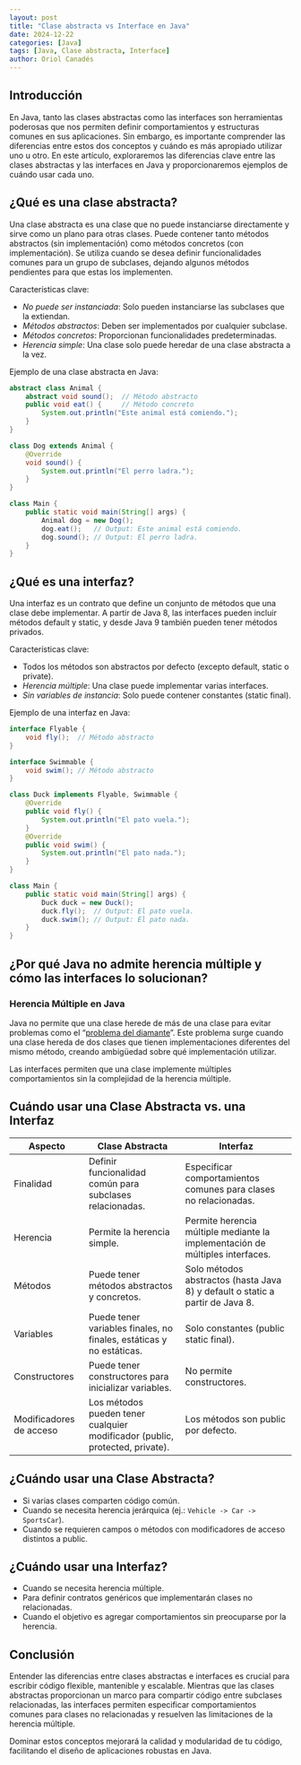 ```yaml
---
layout: post
title: "Clase abstracta vs Interface en Java"
date: 2024-12-22
categories: [Java]
tags: [Java, Clase abstracta, Interface]
author: Oriol Canadés
---
```


## Introducción

En Java, tanto las clases abstractas como las interfaces son herramientas poderosas que nos permiten definir comportamientos y estructuras comunes en sus aplicaciones. Sin embargo, es importante comprender las diferencias entre estos dos conceptos y cuándo es más apropiado utilizar uno u otro. En este artículo, exploraremos las diferencias clave entre las clases abstractas y las interfaces en Java y proporcionaremos ejemplos de cuándo usar cada uno.

## ¿Qué es una clase abstracta?

Una clase abstracta es una clase que no puede instanciarse directamente y sirve como un plano para otras clases. Puede contener tanto métodos abstractos (sin implementación) como métodos concretos (con implementación). Se utiliza cuando se desea definir funcionalidades comunes para un grupo de subclases, dejando algunos métodos pendientes para que estas los implementen.

Características clave:

- *No puede ser instanciada*: Solo pueden instanciarse las subclases que la extiendan.
- *Métodos abstractos*: Deben ser implementados por cualquier subclase.
- *Métodos concretos*: Proporcionan funcionalidades predeterminadas.
- *Herencia simple*: Una clase solo puede heredar de una clase abstracta a la vez.

Ejemplo de una clase abstracta en Java:

```Java
abstract class Animal {
    abstract void sound();  // Método abstracto
    public void eat() {     // Método concreto
        System.out.println("Este animal está comiendo.");
    }
}
```

```Java
class Dog extends Animal {
    @Override
    void sound() {
        System.out.println("El perro ladra.");
    }
}
```

```Java
class Main {
    public static void main(String[] args) {
        Animal dog = new Dog();
        dog.eat();   // Output: Este animal está comiendo.
        dog.sound(); // Output: El perro ladra.
    }
}
```

## ¿Qué es una interfaz?

Una interfaz es un contrato que define un conjunto de métodos que una clase debe implementar. A partir de Java 8, las interfaces pueden incluir métodos default y static, y desde Java 9 también pueden tener métodos privados.

Características clave:

- Todos los métodos son abstractos por defecto (excepto default, static o private).
- *Herencia múltiple*: Una clase puede implementar varias interfaces.
- *Sin variables de instancia*: Solo puede contener constantes (static final).

Ejemplo de una interfaz en Java:

```Java
interface Flyable {
    void fly();  // Método abstracto
}

interface Swimmable {
    void swim(); // Método abstracto
}
```

```Java
class Duck implements Flyable, Swimmable {
    @Override
    public void fly() {
        System.out.println("El pato vuela.");
    }
    @Override
    public void swim() {
        System.out.println("El pato nada.");
    }
}
```

```Java
class Main {
    public static void main(String[] args) {
        Duck duck = new Duck();
        duck.fly();  // Output: El pato vuela.
        duck.swim(); // Output: El pato nada.
    }
}
```


## ¿Por qué Java no admite herencia múltiple y cómo las interfaces lo solucionan?

### Herencia Múltiple en Java

Java no permite que una clase herede de más de una clase para evitar problemas como el “[problema del diamante](https://es.wikipedia.org/wiki/Problema_del_diamante#:~:text=En%20los%20lenguajes%20de%20programaci%C3%B3n,diagrama%20de%20herencia%20en%20diamante.)”. Este problema surge cuando una clase hereda de dos clases que tienen implementaciones diferentes del mismo método, creando ambigüedad sobre qué implementación utilizar.

Las interfaces permiten que una clase implemente múltiples comportamientos sin la complejidad de la herencia múltiple.

## Cuándo usar una Clase Abstracta vs. una Interfaz

| Aspecto	                | Clase Abstracta                                                               | 	Interfaz                                                                      |
|-------------------------|-------------------------------------------------------------------------------|--------------------------------------------------------------------------------|
| Finalidad               | 	Definir funcionalidad común para subclases relacionadas.                     | 	Especificar comportamientos comunes para clases no relacionadas.              |
| Herencia                | 	Permite la herencia simple.                                                  | 	Permite herencia múltiple mediante la implementación de múltiples interfaces. |
| Métodos                 | 	Puede tener métodos abstractos y concretos.                                  | 	Solo métodos abstractos (hasta Java 8) y default o static a partir de Java 8. |
| Variables               | 	Puede tener variables finales, no finales, estáticas y no estáticas.         | 	Solo constantes (public static final).                                        |
| Constructores           | 	Puede tener constructores para inicializar variables.                        | 	No permite constructores.                                                     |
| Modificadores de acceso | 	Los métodos pueden tener cualquier modificador (public, protected, private). | 	Los métodos son public por defecto.                                           |

## ¿Cuándo usar una Clase Abstracta?
- Si varias clases comparten código común.
- Cuando se necesita herencia jerárquica (ej.: `Vehicle -> Car -> SportsCar`).
- Cuando se requieren campos o métodos con modificadores de acceso distintos a public.

## ¿Cuándo usar una Interfaz?
- Cuando se necesita herencia múltiple.
- Para definir contratos genéricos que implementarán clases no relacionadas.
- Cuando el objetivo es agregar comportamientos sin preocuparse por la herencia.

## Conclusión
Entender las diferencias entre clases abstractas e interfaces es crucial para escribir código flexible, mantenible y escalable. Mientras que las clases abstractas proporcionan un marco para compartir código entre subclases relacionadas, las interfaces permiten especificar comportamientos comunes para clases no relacionadas y resuelven las limitaciones de la herencia múltiple.

Dominar estos conceptos mejorará la calidad y modularidad de tu código, facilitando el diseño de aplicaciones robustas en Java.
